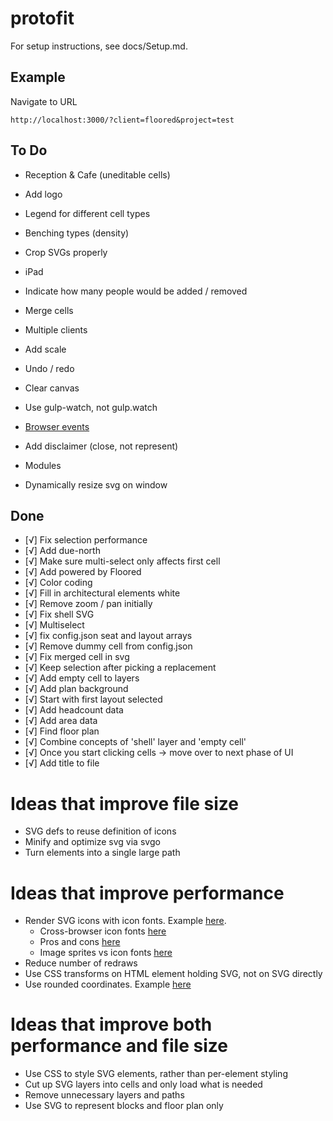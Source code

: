 # protofit

For setup instructions, see docs/Setup.md.

## Example
Navigate to URL
```
http://localhost:3000/?client=floored&project=test
```

## To Do
- Reception & Cafe (uneditable cells)
- Add logo
- Legend for different cell types
- Benching types (density)
- Crop SVGs properly
- iPad

- Indicate how many people would be added / removed
- Merge cells
- Multiple clients
- Add scale
- Undo / redo
- Clear canvas
- Use gulp-watch, not gulp.watch
- [Browser events](https://github.com/mudcube/Event.js)
- Add disclaimer (close, not represent)
- Modules
- Dynamically resize svg on window

## Done
- [√] Fix selection performance
- [√] Add due-north
- [√] Make sure multi-select only affects first cell
- [√] Add powered by Floored
- [√] Color coding
- [√] Fill in architectural elements white
- [√] Remove zoom / pan initially
- [√] Fix shell SVG
- [√] Multiselect
- [√] fix config.json seat and layout arrays
- [√] Remove dummy cell from config.json
- [√] Fix merged cell in svg
- [√] Keep selection after picking a replacement
- [√] Add empty cell to layers
- [√] Add plan background
- [√] Start with first layout selected
- [√] Add headcount data
- [√] Add area data
- [√] Find floor plan
- [√] Combine concepts of 'shell' layer and 'empty cell'
- [√] Once you start clicking cells -> move over to next phase of UI
- [√] Add title to file

# Ideas that improve file size
- SVG defs to reuse definition of icons
- Minify and optimize svg via svgo
- Turn elements into a single large path

# Ideas that improve performance
- Render SVG icons with icon fonts. Example [here](http://frozeman.de/blog/2013/08/why-is-svg-so-slow/).
  - Cross-browser icon fonts [here](http://www.filamentgroup.com/lab/bulletproof_icon_fonts.html)
  - Pros and cons [here](http://cubicleninjas.com/icon-fonts-explained-benefits-pitfalls/)
  - Image sprites vs icon fonts [here](http://www.jontetzlaff.com/blog/2013/04/29/image-sprites-vs-web-icon-fonts/)
- Reduce number of redraws
- Use CSS transforms on HTML element holding SVG, not on SVG directly
- Use rounded coordinates. Example [here](https://www.mapbox.com/osmdev/2012/11/20/getting-serious-about-svg/)

# Ideas that improve both performance and file size
- Use CSS to style SVG elements, rather than per-element styling
- Cut up SVG layers into cells and only load what is needed
- Remove unnecessary layers and paths
- Use SVG to represent blocks and floor plan only
